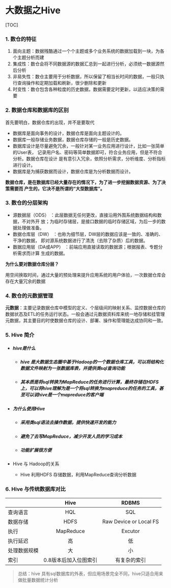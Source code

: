 # 大数据之Hive

[TOC]

### 1. 数仓的特征

1. 面向主题：数据残酷通过一个个主题或多个业务系统的数据加载到一块，为各个主题分析而建
2. 集成性：数仓会将不同数据源的数据汇总到一起进行分析，必须统一数据源然后分析
3. 非易失性：数仓主要用于分析数据，所以保留了相当长时间的数据，一般只执行查询操作和定期加载和刷新，很少删除和更新
4. 时变性：数仓包含各种粒度的历史数据，数据需要定时更新，以适应决策的需要

### 2. 数据仓库和数据库的区别

首先要明白，数据仓库的出现，并不是要取代

- 数据库是面向事务的设计，数据仓库是面向主题设计的。
- 数据库一般存储业务数据，数据仓库存储的一般是历史数据。 
- 数据库设计是尽量避免冗余，一般针对某一业务应用进行设计，比如一张简单的User表， 记录用户名、密码等简单数据即可，符合业务应用，但是不符合分析。数据仓库在设计 是有意引入冗余，依照分析需求，分析维度、分析指标进行设计。
-  数据库是为捕获数据而设计，数据仓库是为分析数据而设计。

**数据仓库，是在数据库已经大量存在的情况下，为了进一步挖掘数据资源、为了决策需要而 产生的，它决不是所谓的“大型数据库”。**

### 3. 数仓的分层架构

- 源数据层（ODS） ：此层数据无任何更改，直接沿用外围系统数据结构和数据，不对外开 放；为临时存储层，是接口数据的临时存储区域，为后一步的数据处理做准备。 
- 数据仓库层（DW） ：也称为细节层，DW层的数据应该是一致的、准确的、干净的数据， 即对源系统数据进行了清洗（去除了杂质）后的数据。 
- 数据应用层（DA或APP） ：前端应用直接读取的数据源；根据报表、专题分析需求而计算 生成的数据。

**为什么要对数据仓库分层？**

用空间换取时间，通过大量的预处理来提升应用系统的用户体验，一次数据仓库会存在大量冗余的数据

### 4. 数仓的元数据管理

**元数据**：主要记录数据仓库中模型的定义、个层级间的映射关系、监控数据仓库的数据状态及ETL的任务运行状态。一般会通过元数据资料库来统一地存储和挂管理元数据，其主要目的时使数据仓库的设计、部署、操作和管理能达成协同和一致。

### 5. Hive 简介

- ##### hive是什么

  - ##### hive 是大数据生态圈中基于Hadoop的一个数据仓库工具，可以将**结构化数据**文件映射为一张数据库表，并提供类sql查询功能

  - ##### 其本质是将sql转换为MapReduce的任务进行计算，最终存储在HDFS 上，可以将hive理解为是一个将sql转换为mapreduce的任务的工具，甚至可以说hive是一个mapreduce的客户端


- ##### 为什么使用Hive

  - ##### 采用类sql语法去操作数据，提供快速开发的能力

  - ##### 避免了去写MapReduce，减少开发人员的学习成本

  - ##### 功能扩展很方便


- Hive 与 Hadoop的关系
  - Hive 利用HDFS 存储数据，利用MapReduce查询分析数据

### 6. Hive 与传统数据库对比

|              |         Hive          |         RDBMS          |
| :----------- | :-------------------: | :--------------------: |
| 查询语言     |          HQL          |          SQL           |
| 数据存储     |         HDFS          | Raw Device or Local FS |
| 执行         |       MapReduce       |        Excutor         |
| 执行延迟     |          高           |           低           |
| 处理数据规模 |          大           |           小           |
| 索引         | 0.8版本后加入位图索引 |      有复杂的索引      |

> 总结：hive 具有sql数据库的外表，但应用场景完全不同，hive只适合用来做批量数据统计分析